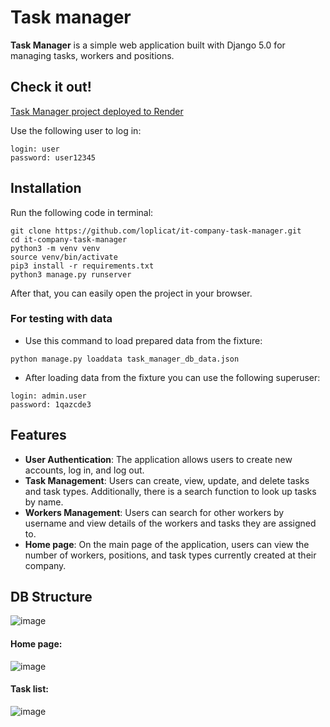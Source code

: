 # Task manager

**Task Manager** is a simple web application built with Django 5.0 for managing tasks, workers and positions.

## Check it out!

[Task Manager project deployed to Render](https://task-manager-eoi3.onrender.com/)

Use the following user to log in:

```
login: user
password: user12345
```

## Installation

Run the following code in terminal:

```shell
git clone https://github.com/loplicat/it-company-task-manager.git
cd it-company-task-manager
python3 -m venv venv
source venv/bin/activate
pip3 install -r requirements.txt
python3 manage.py runserver
```

After that, you can easily open the project in your browser.

### For testing with data

- Use this command to load prepared data from the fixture:

`python manage.py loaddata task_manager_db_data.json`

- After loading data from the fixture you can use the following superuser:

```
login: admin.user
password: 1qazcde3
```

## Features

- **User Authentication**: The application allows users to create new accounts, log in, and log out.
- **Task Management**: Users can create, view, update, and delete tasks and task types. Additionally,
there is a search function to look up tasks by name. 
- **Workers Management**: Users can search for other workers by username and view details of 
the workers and tasks they are assigned to.
- **Home page**: On the main page of the application, users can view the number of workers, 
positions, and task types currently created at their company.

## DB Structure
![image](https://github.com/loplicat/it-company-task-manager/assets/142423923/b7b74122-9ebb-4d1e-828a-fc2c41326c52)

#### Home page:
![image](https://github.com/loplicat/it-company-task-manager/assets/142423923/dd4b5a0f-208d-4b32-b738-cc49b260939b)

#### Task list:
![image](https://github.com/loplicat/it-company-task-manager/assets/142423923/6700e75f-afc5-4a60-9e74-dc07c550531e)
